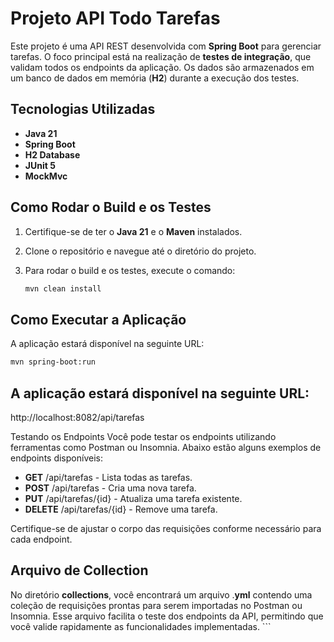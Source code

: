 # Projeto API Todo Tarefas

Este projeto é uma API REST desenvolvida com **Spring Boot** para gerenciar tarefas. O foco principal está na realização de **testes de integração**, que validam todos os endpoints da aplicação. Os dados são armazenados em um banco de dados em memória (**H2**) durante a execução dos testes.

## Tecnologias Utilizadas

- **Java 21**
- **Spring Boot**
- **H2 Database**
- **JUnit 5**
- **MockMvc**

## Como Rodar o Build e os Testes

1. Certifique-se de ter o **Java 21** e o **Maven** instalados.
2. Clone o repositório e navegue até o diretório do projeto.
3. Para rodar o build e os testes, execute o comando:

   ```bash
   mvn clean install
   ```

## Como Executar a Aplicação

A aplicação estará disponível na seguinte URL:

```bash
mvn spring-boot:run
```

## A aplicação estará disponível na seguinte URL:

http://localhost:8082/api/tarefas

Testando os Endpoints
Você pode testar os endpoints utilizando ferramentas como Postman ou Insomnia. Abaixo estão alguns exemplos de endpoints disponíveis:

- **GET** /api/tarefas - Lista todas as tarefas.
- **POST** /api/tarefas - Cria uma nova tarefa.
- **PUT** /api/tarefas/{id} - Atualiza uma tarefa existente.
- **DELETE** /api/tarefas/{id} - Remove uma tarefa.

Certifique-se de ajustar o corpo das requisições conforme necessário para cada endpoint.

## Arquivo de Collection

No diretório **collections**, você encontrará um arquivo .**yml** contendo uma coleção de requisições prontas para serem importadas no Postman ou Insomnia. Esse arquivo facilita o teste dos endpoints da API, permitindo que você valide rapidamente as funcionalidades implementadas. ```
